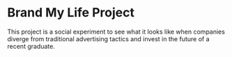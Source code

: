 <h1> Brand My Life Project </h1>
<p> This project is a social experiment to see what it looks like when companies diverge from traditional advertising tactics and invest in the future of a recent graduate. </p>